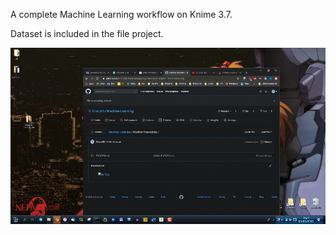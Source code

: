 A complete Machine Learning workflow on Knime 3.7.

Dataset is included in the file project.

![Alt Text](https://github.com/Dracy88/Machine-Learning/blob/master/Weather%20Forecasting/giff.gif)

